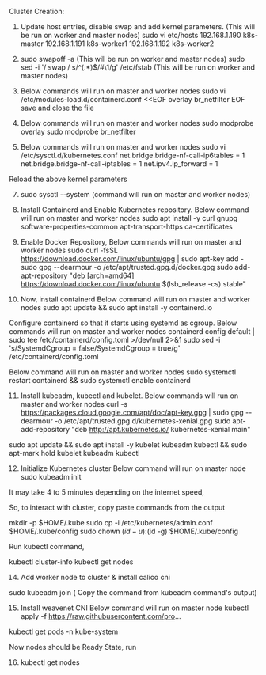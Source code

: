 Cluster Creation:


1) Update host entries, disable swap and add kernel parameters. (This will be run on worker and master nodes)
sudo vi etc/hosts
192.168.1.190 k8s-master
192.168.1.191 k8s-worker1
192.168.1.192 k8s-worker2

3) sudo swapoff -a (This will be run on worker and master nodes)
   sudo sed -i '/ swap / s/^\(.*\)$/#\1/g' /etc/fstab (This will be run on worker and master nodes)

4) Below commands will run on master and worker nodes
sudo vi  /etc/modules-load.d/containerd.conf <<EOF
overlay
br_netfilter
EOF
save and close the file 

6) Below commands will run on master and worker nodes
sudo modprobe overlay
sudo modprobe br_netfilter

8) Below commands will run on master and worker nodes
sudo vi /etc/sysctl.d/kubernetes.conf 
net.bridge.bridge-nf-call-ip6tables = 1
net.bridge.bridge-nf-call-iptables = 1
net.ipv4.ip_forward = 1 

Reload the above kernel parameters 

7) sudo sysctl --system (command will run on master and worker nodes)

8) Install Containerd and Enable Kubernetes repository.
Below command will run on master and worker nodes
sudo apt install -y curl gnupg software-properties-common apt-transport-https ca-certificates

9) Enable Docker Repository,
Below commands will run on master and worker nodes
sudo curl -fsSL https://download.docker.com/linux/ubuntu/gpg | sudo apt-key add -
sudo gpg --dearmour -o /etc/apt/trusted.gpg.d/docker.gpg
sudo add-apt-repository "deb [arch=amd64] https://download.docker.com/linux/ubuntu $(lsb_release -cs) stable"

11) Now, install containerd
Below command will run on master and worker nodes
sudo apt update && sudo apt install -y containerd.io

Configure containerd so that it starts using systemd as cgroup.
Below commands will run on master and worker nodes
containerd config default | sudo tee /etc/containerd/config.toml >/dev/null 2>&1
sudo sed -i 's/SystemdCgroup \= false/SystemdCgroup \= true/g' /etc/containerd/config.toml

Below command will run on master and worker nodes
sudo systemctl restart containerd && sudo systemctl enable containerd

11) Install kubeadm, kubectl and kubelet.
Below commands will run on master and worker nodes
curl -s https://packages.cloud.google.com/apt/doc/apt-key.gpg | sudo gpg --dearmour -o /etc/apt/trusted.gpg.d/kubernetes-xenial.gpg
sudo apt-add-repository "deb http://apt.kubernetes.io/ kubernetes-xenial main"

sudo apt update && sudo apt install -y kubelet kubeadm kubectl && sudo apt-mark hold kubelet kubeadm kubectl

12) Initialize Kubernetes cluster
Below command will run on master node
sudo kubeadm init 

It may take 4 to 5 minutes depending on the internet speed,

So, to interact with cluster, copy paste commands from the output

mkdir -p $HOME/.kube
sudo cp -i /etc/kubernetes/admin.conf $HOME/.kube/config
sudo chown $(id -u):$(id -g) $HOME/.kube/config

Run kubectl command, 

kubectl cluster-info
kubectl get nodes

14) Add worker node to cluster & install calico cni

sudo kubeadm join  ( Copy the command from kubeadm command's output)

15) Install weavenet CNI
Below command will run on master node
kubectl apply -f https://raw.githubusercontent.com/pro...


kubectl get pods -n kube-system

Now nodes should be Ready State, run 

16) kubectl get nodes
